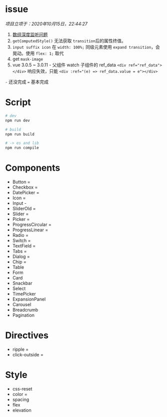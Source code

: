 # issue

_项目立项于：2020年10月15日，22:44:27_

1. [数组深度监听问题](https://github.com/vuejs/vue-next/issues/2116)
2. `getComputedStyle()` 无法获取 `transition`后的属性终值。
3. `input suffix icon` 在 `width: 100%;` 同级元素使用 `expand transition`，会晃动。使用 `flex: 1;` 取代
4. get `mask-image`
5. vue 3.0.5 ~ 3.0.11 - 父组件 watch 子组件的 ref_data `<div ref="ref_data"></div>` 响应失效，只能 `<div :ref="(e) => ref_data.value = e"></div>`

`-` 还没完成
`=` 基本完成

# Script

```bash
# dev
npm run dev

# build
npm run build

# -> es and lib
npm run compile
```

# Components

- Button =
- Checkbox =
- DatePicker =
- Icon =
- Input -
- SliderOld =
- Slider =
- Picker =
- ProgressCircular =
- ProgressLinear =
- Radio =
- Switch =
- TextField =
- Tabs =
- Dialog =
- Chip =
- Table
- Form
- Card
- Snackbar
- Select
- TimePicker
- ExpansionPanel
- Carousel
- Breadcrumb
- Pagination

# Directives

- ripple =
- click-outside =

# Style

- css-reset
- color =
- spacing
- flex
- elevation

